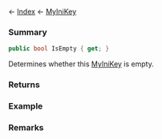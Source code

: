 ← [Index](Api-Index) ← [MyIniKey](VRage.Game.ModAPI.Ingame.Utilities.MyIniKey)

### Summary

```csharp
public bool IsEmpty { get; }
```

Determines whether this [MyIniKey](VRage.Game.ModAPI.Ingame.Utilities.MyIniKey) is empty.

### Returns

### Example

### Remarks

